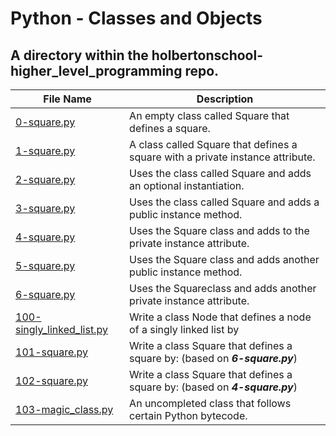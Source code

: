 # Python - Classes and Objects

## A directory within the holbertonschool-higher_level_programming repo.

|File Name|Description|
|---|---|
|[0-square.py]()|An empty class called Square that defines a square.|
|[1-square.py]()|A class called Square that defines a square with a private instance attribute.|
|[2-square.py]()|Uses the class called Square and adds an optional instantiation.|
|[3-square.py]()|Uses the class called Square and adds a public instance method.|
|[4-square.py]()|Uses the Square class and adds to the private instance attribute.|
|[5-square.py]()|Uses the Square class and adds another public instance method.|
|[6-square.py]()|Uses the Squareclass and adds another private instance attribute.|
|[100-singly_linked_list.py]()|Write a class Node that defines a node of a singly linked list by|
|[101-square.py]()|Write a class Square that defines a square by: (based on ___6-square.py___)|
|[102-square.py]()|Write a class Square that defines a square by: (based on ___4-square.py___)|
|[103-magic_class.py]()|An uncompleted class that follows certain Python bytecode.|
